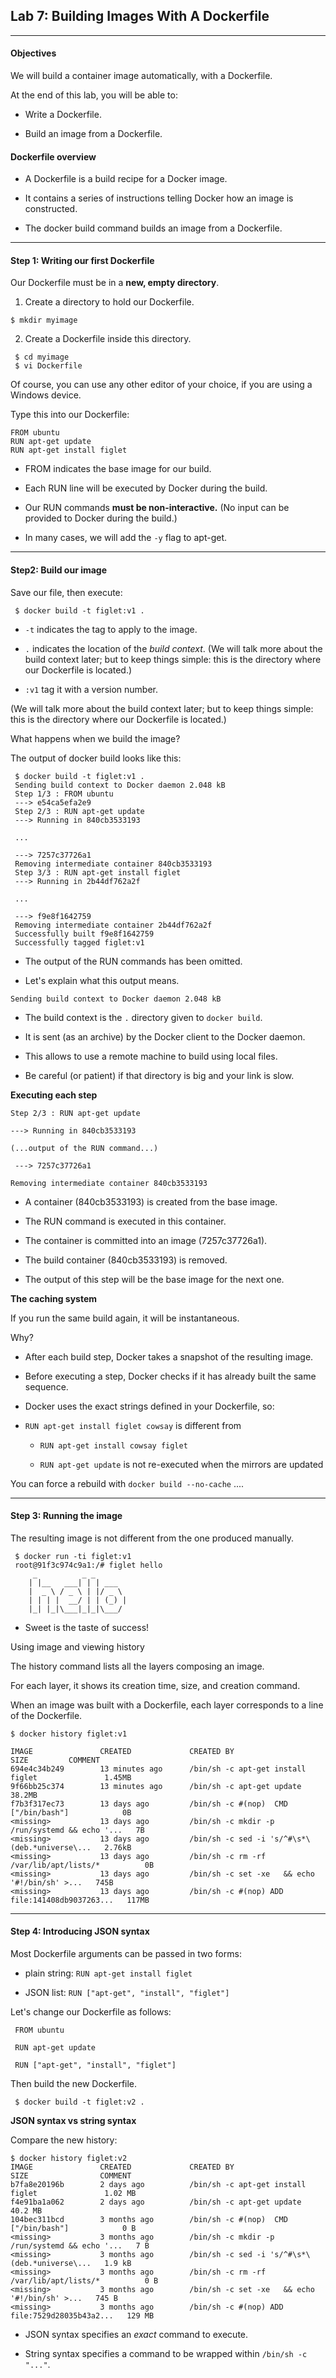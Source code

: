 ## Lab 7: Building Images With A Dockerfile

--------

#### Objectives

We will build a container image automatically, with a Dockerfile.

At the end of this lab, you will be able to:

-   Write a Dockerfile.

-   Build an image from a Dockerfile.

#### Dockerfile overview

-   A Dockerfile is a build recipe for a Docker image.

-   It contains a series of instructions telling Docker how an image is constructed.

-   The docker build command builds an image from a Dockerfile.

--------

#### Step 1: Writing our first Dockerfile

Our Dockerfile must be in a **new, empty directory**.

1.  Create a directory to hold our Dockerfile. 
```
$ mkdir myimage
```
2.  Create a Dockerfile inside this directory.
```
 $ cd myimage
 $ vi Dockerfile
```
Of course, you can use any other editor of your choice, if you are using a Windows device.

Type this into our Dockerfile:
```
FROM ubuntu
RUN apt-get update
RUN apt-get install figlet
```

-   FROM indicates the base image for our build.

-   Each RUN line will be executed by Docker during the build.

-   Our RUN commands **must be non-interactive.**
    (No input can be provided to Docker during the build.)

-   In many cases, we will add the `-y` flag to apt-get.

--------

#### Step2: Build our image

Save our file, then execute:
```
 $ docker build -t figlet:v1 .
```
-  `-t` indicates the tag to apply to the image.

-   `.` indicates the location of the *build context*.
(We will talk more about the build context later; but to keep things simple: this is the directory where our Dockerfile is located.)

-   `:v1` tag it with a version number.

 (We will talk more about the build context later; but to keep things simple: this is the directory where our Dockerfile is located.)

What happens when we build the image?

The output of docker build looks like this:
```
 $ docker build -t figlet:v1 .
 Sending build context to Docker daemon 2.048 kB 
 Step 1/3 : FROM ubuntu
 ---> e54ca5efa2e9
 Step 2/3 : RUN apt-get update
 ---> Running in 840cb3533193
 
 ...
 
 ---> 7257c37726a1
 Removing intermediate container 840cb3533193 
 Step 3/3 : RUN apt-get install figlet
 ---> Running in 2b44df762a2f
 
 ...
 
 ---> f9e8f1642759
 Removing intermediate container 2b44df762a2f 
 Successfully built f9e8f1642759
 Successfully tagged figlet:v1
```
-   The output of the RUN commands has been omitted.

-   Let's explain what this output means.

```
Sending build context to Docker daemon 2.048 kB
```
-   The build context is the `.` directory given to `docker build`.

-   It is sent (as an archive) by the Docker client to the Docker daemon.

-   This allows to use a remote machine to build using local files.

-   Be careful (or patient) if that directory is big and your link is slow.

**Executing each step**

```
Step 2/3 : RUN apt-get update

---> Running in 840cb3533193

(...output of the RUN command...)

 ---> 7257c37726a1

Removing intermediate container 840cb3533193
```

-   A container (840cb3533193) is created from the base image.

-   The RUN command is executed in this container.

-   The container is committed into an image (7257c37726a1).

-   The build container (840cb3533193) is removed.

-   The output of this step will be the base image for the next one.

**The caching system**

If you run the same build again, it will be instantaneous.

Why?

-   After each build step, Docker takes a snapshot of the resulting image.

-   Before executing a step, Docker checks if it has already built the same sequence.

-   Docker uses the exact strings defined in your Dockerfile, so:

-   `RUN apt-get install figlet cowsay` is different from

    * `RUN apt-get install cowsay figlet`

    * `RUN apt-get update` is not re-executed when the mirrors are updated

You can force a rebuild with `docker build --no-cache` ....

--------

#### Step 3: Running the image

The resulting image is not different from the one produced manually.
```
 $ docker run -ti figlet:v1
 root@91f3c974c9a1:/# figlet hello
     _          _ _
    | |__   ___| | | ___
    |  _ \ / _ \ | |/ _ \
    | | | |  __/ | | (_) |
    |_| |_|\___|_|_|\___/
```
-   Sweet is the taste of success!


 Using image and viewing history

The history command lists all the layers composing an image.

For each layer, it shows its creation time, size, and creation command.

When an image was built with a Dockerfile, each layer corresponds to a line of the Dockerfile.
```
$ docker history figlet:v1

IMAGE               CREATED             CREATED BY                                      SIZE         COMMENT
694e4c34b249        13 minutes ago      /bin/sh -c apt-get install figlet               1.45MB
9f66bb25c374        13 minutes ago      /bin/sh -c apt-get update                       38.2MB
f7b3f317ec73        13 days ago         /bin/sh -c #(nop)  CMD ["/bin/bash"]            0B
<missing>           13 days ago         /bin/sh -c mkdir -p /run/systemd && echo '...   7B
<missing>           13 days ago         /bin/sh -c sed -i 's/^#\s*\(deb.*universe\...   2.76kB
<missing>           13 days ago         /bin/sh -c rm -rf /var/lib/apt/lists/*          0B
<missing>           13 days ago         /bin/sh -c set -xe   && echo '#!/bin/sh' >...   745B
<missing>           13 days ago         /bin/sh -c #(nop) ADD file:141408db9037263...   117MB
```

--------

#### Step 4: Introducing JSON syntax

Most Dockerfile arguments can be passed in two forms:

-   plain string: `RUN apt-get install figlet`

-   JSON list: `RUN ["apt-get", "install", "figlet"]`

Let's change our Dockerfile as follows:

```
 FROM ubuntu

 RUN apt-get update

 RUN ["apt-get", "install", "figlet"]
```

Then build the new Dockerfile.

```
 $ docker build -t figlet:v2 .
```

**JSON syntax vs string syntax**

Compare the new history:
```
$ docker history figlet:v2
IMAGE               CREATED             CREATED BY                                      SIZE                COMMENT
b7fa8e20196b        2 days ago          /bin/sh -c apt-get install figlet               1.02 MB
f4e91ba1a062        2 days ago          /bin/sh -c apt-get update                       40.2 MB
104bec311bcd        3 months ago        /bin/sh -c #(nop)  CMD ["/bin/bash"]            0 B
<missing>           3 months ago        /bin/sh -c mkdir -p /run/systemd && echo '...   7 B
<missing>           3 months ago        /bin/sh -c sed -i 's/^#\s*\(deb.*universe\...   1.9 kB
<missing>           3 months ago        /bin/sh -c rm -rf /var/lib/apt/lists/*          0 B
<missing>           3 months ago        /bin/sh -c set -xe   && echo '#!/bin/sh' >...   745 B
<missing>           3 months ago        /bin/sh -c #(nop) ADD file:7529d28035b43a2...   129 MB

```
-   JSON syntax specifies an *exact* command to execute.

-   String syntax specifies a command to be wrapped within `/bin/sh -c "..."`.
